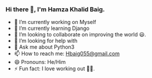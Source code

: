 ### Hi there 👋, I'm Hamza Khalid Baig.



- 🔭 I’m currently working on Myself
- 🌱 I’m currently learning  Django
- 👯 I’m looking to collaborate on improving the world 😃.
- 🤔 I’m looking for help with 
- 💬 Ask me about Python3
- 📫 How to reach me: Hbaig055@gmail.com
- 😄 Pronouns: He/Him
- ⚡ Fun fact: I love working out 🏋️‍♂️.



